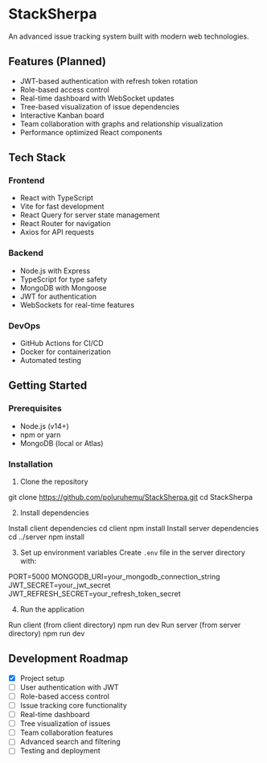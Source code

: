 # StackSherpa

An advanced issue tracking system built with modern web technologies.

## Features (Planned)

- JWT-based authentication with refresh token rotation
- Role-based access control
- Real-time dashboard with WebSocket updates
- Tree-based visualization of issue dependencies
- Interactive Kanban board
- Team collaboration with graphs and relationship visualization
- Performance optimized React components

## Tech Stack

### Frontend
- React with TypeScript
- Vite for fast development
- React Query for server state management
- React Router for navigation
- Axios for API requests

### Backend
- Node.js with Express
- TypeScript for type safety
- MongoDB with Mongoose
- JWT for authentication
- WebSockets for real-time features

### DevOps
- GitHub Actions for CI/CD
- Docker for containerization
- Automated testing

## Getting Started

### Prerequisites
- Node.js (v14+)
- npm or yarn
- MongoDB (local or Atlas)

### Installation

1. Clone the repository

git clone https://github.com/poluruhemu/StackSherpa.git
cd StackSherpa

2. Install dependencies

Install client dependencies
cd client
npm install
Install server dependencies
cd ../server
npm install

3. Set up environment variables
Create `.env` file in the server directory with:

PORT=5000
MONGODB_URI=your_mongodb_connection_string
JWT_SECRET=your_jwt_secret
JWT_REFRESH_SECRET=your_refresh_token_secret

4. Run the application

Run client (from client directory)
npm run dev
Run server (from server directory)
npm run dev

## Development Roadmap

- [x] Project setup
- [ ] User authentication with JWT
- [ ] Role-based access control
- [ ] Issue tracking core functionality
- [ ] Real-time dashboard
- [ ] Tree visualization of issues
- [ ] Team collaboration features
- [ ] Advanced search and filtering
- [ ] Testing and deployment